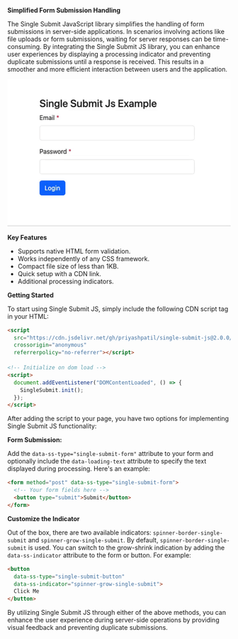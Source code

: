 **Simplified Form Submission Handling**

The Single Submit JavaScript library simplifies the handling of form submissions in server-side applications. In
scenarios involving actions like file uploads or form submissions, waiting for server responses can be time-consuming.
By integrating the Single Submit JS library, you can enhance user experiences by displaying a processing indicator and
preventing duplicate submissions until a response is received. This results in a smoother and more efficient interaction
between users and the application.

![Single Submit Example](marketing/single-submit.gif)

**Key Features**

- Supports native HTML form validation.
- Works independently of any CSS framework.
- Compact file size of less than 1KB.
- Quick setup with a CDN link.
- Additional processing indicators.

**Getting Started**

To start using Single Submit JS, simply include the following CDN script tag in your HTML:

```html
<script
  src="https://cdn.jsdelivr.net/gh/priyashpatil/single-submit-js@2.0.0/dist/single-submit.min.js"
  crossorigin="anonymous"
  referrerpolicy="no-referrer"></script>

<!-- Initialize on dom load -->
<script>
  document.addEventListener("DOMContentLoaded", () => {
    SingleSubmit.init();
  });
</script>
```

After adding the script to your page, you have two options for implementing Single Submit JS functionality:

**Form Submission:**

Add the `data-ss-type="single-submit-form"` attribute to your form and optionally include the `data-loading-text`
attribute to specify the text displayed during processing. Here's an example:

```html
<form method="post" data-ss-type="single-submit-form">
  <!-- Your form fields here -->
  <button type="submit">Submit</button>
</form>
```

**Customize the Indicator**

Out of the box, there are two available indicators: `spinner-border-single-submit` and `spinner-grow-single-submit`. By
default, `spinner-border-single-submit` is used. You can switch to the grow-shrink indication by adding
the `data-ss-indicator` attribute to the form or button. For example:

```html
<button
  data-ss-type="single-submit-button"
  data-ss-indicator="spinner-grow-single-submit">
  Click Me
</button>
```

By utilizing Single Submit JS through either of the above methods, you can enhance the user experience during
server-side operations by providing visual feedback and preventing duplicate submissions.
